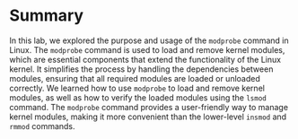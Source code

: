 # Summary

In this lab, we explored the purpose and usage of the `modprobe` command in Linux. The `modprobe` command is used to load and remove kernel modules, which are essential components that extend the functionality of the Linux kernel. It simplifies the process by handling the dependencies between modules, ensuring that all required modules are loaded or unloaded correctly. We learned how to use `modprobe` to load and remove kernel modules, as well as how to verify the loaded modules using the `lsmod` command. The `modprobe` command provides a user-friendly way to manage kernel modules, making it more convenient than the lower-level `insmod` and `rmmod` commands.
